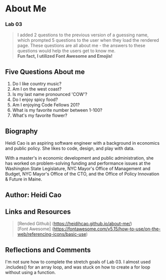 # About Me
### Lab 03
> I added 2 questions to the previous version of a guessing name, which prompted 5 questions to the user when they load the rendered page. These questions are all about me - the answers to these questions would help the users get to know me.<br>
> **Fun fact, I utilized Font Awesome and Emojis!**<br>

## Five Questions About me
1. Do I like country music?
1. Am I on the west coast?
1. Is my last name pronounced 'COW'?
1. Do I enjoy spicy food?
1. Am I enjoying Code Fellows 201?
1. What is my favorite number between 1-100?
1. What's my favorite flower?

## Biography
Heidi Cao is an aspiring software engineer with a background in economics and public policy.
She likes to code, design, and play with data.

With a master's in economic development and public administration, she has worked on problem-solving funding and performance issues at the Washington State Legislature, NYC Mayor's Office of Management and Budget, NYC Mayor's Office of the CTO, and the Office of Policy Innovation & Future in Maine.

## Author: Heidi Cao
## Links and Resources
> [Rended Github] (https://heidihcao.github.io/about-me/)<br>
> [Font Awesome] (https://fontawesome.com/v5.15/how-to-use/on-the-web/referencing-icons/basic-use)

## Reflections and Comments
I'm not sure how to complete the stretch goals of Lab 03.
I almost used .includes() for an array loop, and was stuck on how to create a for loop without using a function.